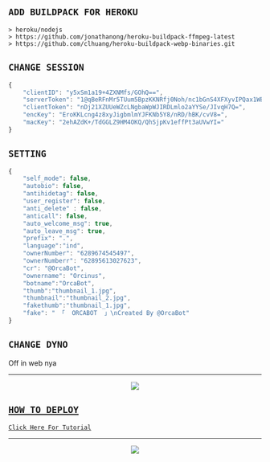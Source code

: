 ## `ADD BUILDPACK FOR HEROKU`

```
> heroku/nodejs
> https://github.com/jonathanong/heroku-buildpack-ffmpeg-latest
> https://github.com/clhuang/heroku-buildpack-webp-binaries.git
```

## `CHANGE SESSION`

```ts
{
    "clientID": "y5xSm1a19+4ZXNMfs/GOhQ==",
    "serverToken": "1@qBeRFnMr5TUum5BpzKKNRfj0Noh/nc1bGnS4XFXyvIPQax1WBwrfOs1UzUHvkxLgTjJFO+eojK85wQ==",
    "clientToken": "nDj21XZUUeWZcLNgbaWpWJIRDLmlo2aYYSe/JIvqH7Q=",
    "encKey": "EroKKLcng4z8xyJigbmlmYJFKNb5Y8/nRD/hBK/cvV8=",
    "macKey": "2ehAZdK+/TdGGLZ9HM4OKQ/QhSjpKv1effPt3aUVwYI="
}

```
## `SETTING`

```ts
{
    "self_mode": false,
	"autobio": false,
	"antihidetag": false,
	"user_register": false,
	"anti_delete" : false,
	"anticall": false,
	"auto_welcome_msg": true,
	"auto_leave_msg": true,
	"prefix": ".",
	"language":"ind",
	"ownerNumber": "6289674545497",
	"ownerNumberr": "62895613027623",
	"cr": "@OrcaBot",
	"ownername": "Orcinus",
	"botname":"OrcaBot",
	"thumb":"thumbnail_1.jpg",
	"thumbnail":"thumbnail_2.jpg",
	"fakethumb":"thumbnail_1.jpg", 
	"fake": " 「  ORCABOT  」\nCreated By @OrcaBot"
}

```

## `CHANGE DYNO`

Off in web nya

----------

<p align="center">
  <a href="https://youtu.be/_CP2_1Yqauo"><img src="https://a.top4top.io/p_20888ybra1.jpg" />
</p>

## ```HOW TO DEPLOY```

[`Click Here For Tutorial`](https://youtu.be/5HgB__wARjM)<br>

----------

<p align="center">
  <a href="https://youtu.be/_CP2_1Yqauo"><img src="https://a.top4top.io/p_2081imvxm1.jpg" />
</p>
